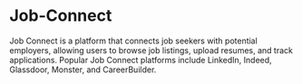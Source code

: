# Job-Connect
Job Connect is a platform that connects job seekers with potential employers, allowing users to browse job listings, upload resumes, and track applications. Popular Job Connect platforms include LinkedIn, Indeed, Glassdoor, Monster, and CareerBuilder.
